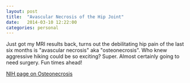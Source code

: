 ```yaml
---
layout: post
title:  "Avascular Necrosis of the Hip Joint"
date:   2014-03-10 12:22:00
categories: personal
---
```


Just got my MRI results back, turns out the debilitating hip pain of the last six months is "avascular necrosis" aka "osteonecrosis". Who knew aggressive hiking could be so exciting? Super. Almost certainly going to need surgery. Fun times ahead!

[NIH page on Osteonecrosis](http://www.niams.nih.gov/health_info/osteonecrosis/)
